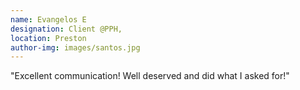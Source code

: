 ```yaml
---
name: Evangelos E
designation: Client @PPH,
location: Preston
author-img: images/santos.jpg
---
```


"Excellent communication! Well deserved and did what I asked for!"

